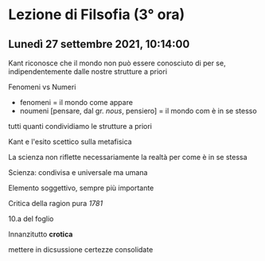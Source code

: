 # Lezione di Filsofia (3° ora) 
## Lunedì 27 settembre 2021, 10:14:00

Kant riconosce che il mondo non può essere conosciuto di per se, indipendentemente dalle nostre strutture a priori


Fenomeni vs Numeri
* fenomeni = il mondo come appare
* noumeni [pensare, dal gr. _nous_, pensiero] = il mondo com è in se stesso

tutti quanti condividiamo le strutture a priori

Kant e l'esito scettico sulla metafisica


La scienza non riflette necessariamente la realtà per come è in se stessa

Scienza: condivisa e universale ma umana

Elemento soggettivo, sempre più importante


Critica della ragion pura _1781_

10.a del foglio

Innanzitutto **crotica**

mettere in dicsussione certezze consolidate
<!--stackedit_data:
eyJoaXN0b3J5IjpbOTExMTAwNzM3LC0xNDE1OTMxMjAwLDE3ND
ExODA1OTZdfQ==
-->
